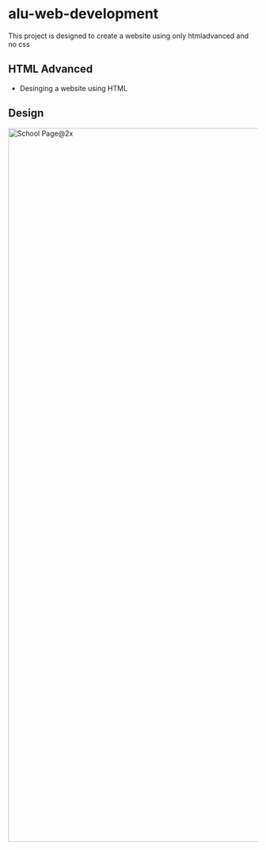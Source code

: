 # alu-web-development
This project is designed to create a website using only htmladvanced and no css
## HTML Advanced

- Desinging a website using HTML 

## Design
<img width="1440" alt="School Page@2x" src="https://user-images.githubusercontent.com/67793634/192224177-3a136d6d-9c94-426a-8bda-370f44123684.png">
